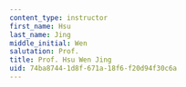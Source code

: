 ```yaml
---
content_type: instructor
first_name: Hsu
last_name: Jing
middle_initial: Wen
salutation: Prof.
title: Prof. Hsu Wen Jing
uid: 74ba8744-1d8f-671a-18f6-f20d94f30c6a
---
```

